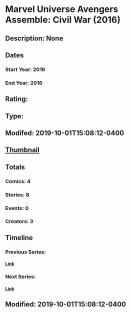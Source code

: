 # Marvel Universe Avengers Assemble: Civil War (2016)
## Description: None
## Dates
### Start Year: 2016
### End Year: 2016
## Rating: 
## Type: 
## Modifed: 2019-10-01T15:08:12-0400
## [Thumbnail](http://i.annihil.us/u/prod/marvel/i/mg/7/a0/5d8e74997d4e2.jpg)
## Totals
### Comics: 4
### Stories: 8
### Events: 0
### Creators: 3
## Timeline
### Previous Series: 
#### [Link]()
### Next Series: 
#### [Link]()
## Modified: 2019-10-01T15:08:12-0400